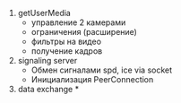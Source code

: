 1. getUserMedia
    * управление 2 камерами
    * ограничения (расширение)
    * фильтры на видео
    * получение кадров
2. signaling server
    * Обмен сигналами spd, ice via socket
    * Инициализация PeerConnection
3. data exchange
    * 